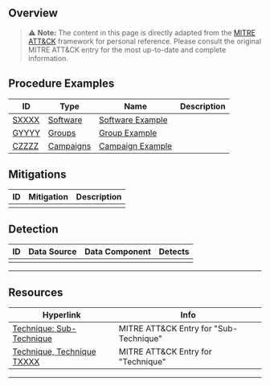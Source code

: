 ## Overview

> ⚠️ **Note:** The content in this page is directly adapted from the [MITRE ATT&CK](https://attack.mitre.org/techniques/T1558/003/) framework for personal reference. Please consult the original MITRE ATT&CK entry for the most up-to-date and complete information.

## Procedure Examples

| ID                                                | Type                                             | Name                                                         | Description |
| ------------------------------------------------- | ------------------------------------------------ | ------------------------------------------------------------ | ----------- |
| [SXXXX](https://attack.mitre.org/software/SXXXX)  | [Software](https://attack.mitre.org/software/)   | [Software Example](https://attack.mitre.org/software/SXXXX)  |             |
| [GYYYY](https://attack.mitre.org/groups/GYYYY)    | [Groups](https://attack.mitre.org/groups/)       | [Group Example](https://attack.mitre.org/groups/GYYYY)       |             |
| [CZZZZ](https://attack.mitre.org/campaigns/CZZZZ) | [Campaigns](https://attack.mitre.org/campaigns/) | [Campaign Example](https://attack.mitre.org/campaigns/CZZZZ) |             |

## Mitigations

| ID  | Mitigation | Description |
| --- | ---------- | ----------- |
|     |            |             |

## Detection

| ID  | Data Source | Data Component | Detects |
| --- | ----------- | -------------- | ------- |
|     |             |                |         |

***
## Resources

| Hyperlink                                                                  | Info                                   |
| -------------------------------------------------------------------------- | -------------------------------------- |
| [Technique: Sub-Technique](https://attack.mitre.org/techniques/TXXXX/YYY/) | MITRE ATT&CK Entry for "Sub-Technique" |
| [Technique, Technique TXXXX](https://attack.mitre.org/techniques/TXXXX/)   | MITRE ATT&CK Entry for "Technique"     |

[^1]: 

***
